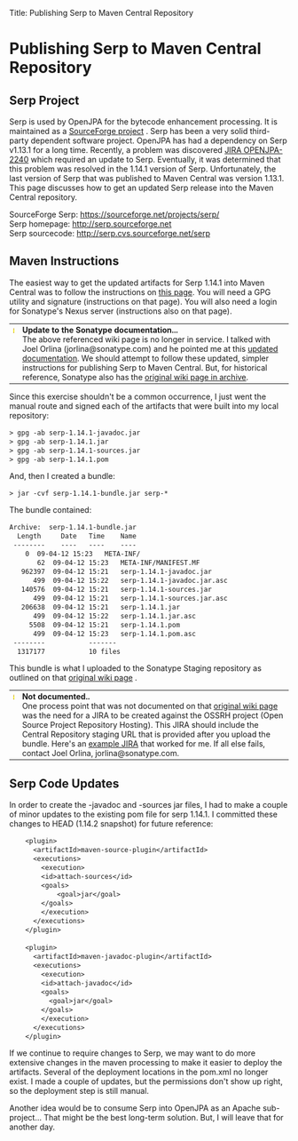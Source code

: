 Title: Publishing Serp to Maven Central Repository


<a name="PublishingSerptoMavenCentralRepository-PublishingSerptoMavenCentralRepository"></a>


# Publishing Serp to Maven Central Repository

<a name="PublishingSerptoMavenCentralRepository-SerpProject"></a>

## Serp Project
Serp is used by OpenJPA for the bytecode enhancement processing.  It is
maintained as a [SourceForge project](http://sourceforge.net/projects/serp)
.  Serp has been a very solid third-party dependent software project. 
OpenJPA has had a dependency on Serp v1.13.1 for a long time.  Recently, a
problem was discovered [JIRA OPENJPA-2240](http://issues.apache.org/jira/browse/OPENJPA-2240) which
required an update to Serp.  Eventually, it was determined that this
problem was resolved in the 1.14.1 version of Serp.  Unfortunately, the
last version of Serp that was published to Maven Central was version
1.13.1.  This page discusses how to get an updated Serp release into the
Maven Central repository.

SourceForge Serp:  <https://sourceforge.net/projects/serp/> <br/>
Serp homepage:	<http://serp.sourceforge.net> <br/>
Serp sourcecode:  <http://serp.cvs.sourceforge.net/serp> <br/>


<a name="PublishingSerptoMavenCentralRepository-MavenInstructions"></a>

## Maven Instructions
The easiest way to get the updated artifacts for Serp 1.14.1 into Maven
Central was to follow the instructions on <a href="https://docs.sonatype.org/display/Repository/Uploading+3rd-party+Artifacts+to+The+Central+Repository">this page</a>. 
You will need a GPG utility and signature (instructions on that page). 
You will also need a login for Sonatype's Nexus server (instructions also
on that page).

<table class="note"><tr>
  <td valign="top"> <IMG src="images/warning.gif" width="16" height="16" border="0">
  <td> <B>Update to the Sonatype documentation...</B><BR>The above referenced wiki page 
is no longer in service.  I talked with Joel Orlina (jorlina@sonatype.com) and he pointed 
me at this <a href="http://central.sonatype.org/pages/producers.html">updated documentation</a>.  
We should attempt to follow these updated, simpler instructions for publishing Serp
to Maven Central.  But, for historical reference, Sonatype also has the 
<a href="https://web.archive.org/web/20140903200507/https://docs.sonatype.org/display/Repository/Uploading+3rd-party+Artifacts+to+The+Central+Repository">original wiki page in archive</a>.

</tr></table>

Since this exercise shouldn't be a common occurrence, I just went the
manual route and signed each of the artifacts that were built into my local
repository:

    > gpg -ab serp-1.14.1-javadoc.jar
    > gpg -ab serp-1.14.1.jar
    > gpg -ab serp-1.14.1-sources.jar
    > gpg -ab serp-1.14.1.pom


And, then I created a bundle:

    > jar -cvf serp-1.14.1-bundle.jar serp-*


The bundle contained:

    Archive:  serp-1.14.1-bundle.jar
      Length     Date   Time    Name
     --------    ----   ----    ----
    	0  09-04-12 15:23   META-INF/
           62  09-04-12 15:23   META-INF/MANIFEST.MF
       962397  09-04-12 15:21   serp-1.14.1-javadoc.jar
          499  09-04-12 15:22   serp-1.14.1-javadoc.jar.asc
       140576  09-04-12 15:21   serp-1.14.1-sources.jar
          499  09-04-12 15:21   serp-1.14.1-sources.jar.asc
       206638  09-04-12 15:21   serp-1.14.1.jar
          499  09-04-12 15:22   serp-1.14.1.jar.asc
         5508  09-04-12 15:21   serp-1.14.1.pom
          499  09-04-12 15:23   serp-1.14.1.pom.asc
     --------		    -------
      1317177		    10 files


This bundle is what I uploaded to the Sonatype Staging repository as
outlined on that [original wiki page](https://web.archive.org/web/20140903200507/https://docs.sonatype.org/display/Repository/Uploading+3rd-party+Artifacts+to+The+Central+Repository)
.

<table class="note"><tr>
  <td valign="top"> <IMG src="images/warning.gif" width="16" height="16" border="0">
  <td> <B>Not documented..</B><BR>One process point that was not documented on that
<a href="https://web.archive.org/web/20140903200507/https://docs.sonatype.org/display/Repository/Uploading+3rd-party+Artifacts+to+The+Central+Repository">original wiki page</a>
was the need for a JIRA to be created against the OSSRH project (Open
Source Project Repository Hosting).  This JIRA should include the Central
Repository staging URL that is provided after you upload the bundle. 
Here's an <a href="https://issues.sonatype.org/browse/OSSRH-4247">example JIRA</a>
 that worked for me.  If all else fails, contact Joel Orlina,
jorlina@sonatype.com.
</tr></table>

<a name="PublishingSerptoMavenCentralRepository-SerpCodeUpdates"></a>

## Serp Code Updates
In order to create the -javadoc and -sources jar files, I had to make a
couple of minor updates to the existing pom file for serp 1.14.1.  I
committed these changes to HEAD (1.14.2 snapshot) for future reference:

        <plugin>
    	  <artifactId>maven-source-plugin</artifactId>
    	  <executions>
    	    <execution>
    		<id>attach-sources</id>
    		<goals>
    		    <goal>jar</goal>
    		</goals>
    	    </execution>
    	  </executions>
        </plugin>
        
        <plugin>
    	  <artifactId>maven-javadoc-plugin</artifactId>
    	  <executions>
    	    <execution>
    		<id>attach-javadoc</id>
    		<goals>
    	      <goal>jar</goal>
    		</goals>
    	    </execution>
    	  </executions>
        </plugin>


If we continue to require changes to Serp, we may want to do more extensive
changes in the maven processing to make it easier to deploy the artifacts. 
Several of the deployment locations in the pom.xml no longer exist.  I made
a couple of updates, but the permissions don't show up right, so the
deployment step is still manual.

Another idea would be to consume Serp into OpenJPA as an Apache
sub-project...	That might be the best long-term solution.  But, I will
leave that for another day.
